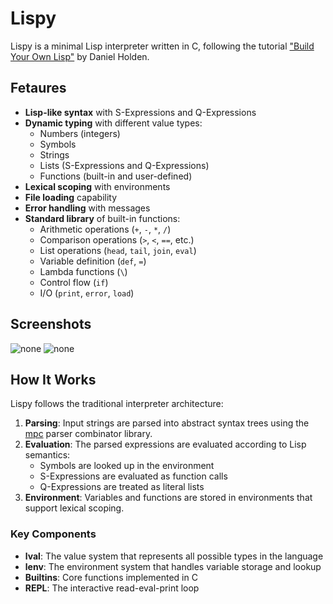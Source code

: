 # Lispy
Lispy is a minimal Lisp interpreter written in C, following the tutorial ["Build Your Own Lisp"](http://www.buildyourownlisp.com/) by Daniel Holden.

## Fetaures
- **Lisp-like syntax** with S-Expressions and Q-Expressions
- **Dynamic typing** with different value types:
  - Numbers (integers)
  - Symbols
  - Strings
  - Lists (S-Expressions and Q-Expressions)
  - Functions (built-in and user-defined)
- **Lexical scoping** with environments
- **File loading** capability
- **Error handling** with messages
- **Standard library** of built-in functions:
  - Arithmetic operations (`+`, `-`, `*`, `/`)
  - Comparison operations (`>`, `<`, `==`, etc.)
  - List operations (`head`, `tail`, `join`, `eval`)
  - Variable definition (`def`, `=`)
  - Lambda functions (`\`)
  - Control flow (`if`)
  - I/O (`print`, `error`, `load`)


## Screenshots
![none](images/img01.png)
![none](images/img02.png)


## How It Works

Lispy follows the traditional interpreter architecture:

1. **Parsing**: Input strings are parsed into abstract syntax trees using the [mpc](https://github.com/orangeduck/mpc) parser combinator library.
2. **Evaluation**: The parsed expressions are evaluated according to Lisp semantics:
   - Symbols are looked up in the environment
   - S-Expressions are evaluated as function calls
   - Q-Expressions are treated as literal lists
3. **Environment**: Variables and functions are stored in environments that support lexical scoping.

### Key Components

- **lval**: The value system that represents all possible types in the language
- **lenv**: The environment system that handles variable storage and lookup
- **Builtins**: Core functions implemented in C
- **REPL**: The interactive read-eval-print loop
